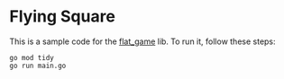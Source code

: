 # Flying Square

This is a sample code for the [flat_game](https://github.com/paulotokimatu/flat_game) lib. To run it, follow these steps:
```
go mod tidy
go run main.go
```
